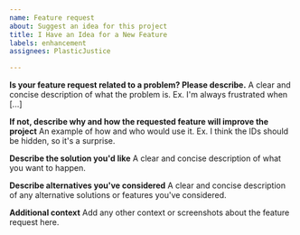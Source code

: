 ```yaml
---
name: Feature request
about: Suggest an idea for this project
title: I Have an Idea for a New Feature
labels: enhancement
assignees: PlasticJustice

---
```


**Is your feature request related to a problem? Please describe.**
A clear and concise description of what the problem is. Ex. I'm always frustrated when [...]

**If not, describe why and how the requested feature will improve the project**
An example of how and who would use it. Ex. I think the IDs should be hidden, so it's a surprise.

**Describe the solution you'd like**
A clear and concise description of what you want to happen.

**Describe alternatives you've considered**
A clear and concise description of any alternative solutions or features you've considered.

**Additional context**
Add any other context or screenshots about the feature request here.
